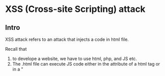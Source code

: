 # XSS (Cross-site Scripting) attack
## Intro
XSS attack refers to an attack that injects a code in html file.

Recall that 
1. to develope a website, we have to use html, php, and JS etc.
2. The .html file can execute JS code either in the attribute of a html tag or in a "<script>" tag.

  Consider the following example.
  
              
        <!DOCTYPE html5>

